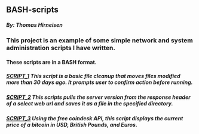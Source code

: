 ## BASH-scripts
##### By: Thomas Hirneisen

### This project is an example of some simple network and system administration scripts I have written.

#### These scripts are in a BASH format. 


##### [SCRIPT_1](https://github.com/Thoimrn/BASH-scripts/blob/94b4cedf6846a9fefe555f99445fcfebdfb226eb/MvFile30) This script is a basic file cleanup that moves files modified more than 30 days ago. It prompts user to confirm action before running.

##### [SCRIPT_2](https://github.com/Thoimrn/BASH-scripts/blob/91eecde5aa5106c217d0321924f77fb39467fdab/BannerGrabServer) This scripts pulls the server version from the response header of a select web url and saves it as a file in the specified directory.

##### [SCRIPT_3](https://github.com/Thoimrn/BASH-scripts/blob/60d9587097c0bc6a7318df668584a8bf05000866/BitcoinPrice) Using the free coindesk API, this script displays the current price of a bitcoin in USD, British Pounds, and Euros. 
